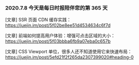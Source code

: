 ### 2020.7.8 今天是每日时报陪伴您的第 365 天

[文章] SSR 页面 CDN 缓存实践：<https://juejin.im/post/5f02be8ee51d4534634c6f7d>

[文章] 前端如何提高用户体验：增强可点击区域的大小：<https://juejin.im/post/5f03bbba6fb9a07eba0c657b> 

[文章] CSS Viewport 单位，很多人还不知道使用它来快速布局：<https://juejin.im/post/5efd21f2f265da2307399020#heading-0>